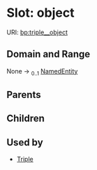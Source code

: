 
# Slot: object




URI: [bp:triple__object](http://w3id.org/ontogpt/biotic-interaction-templatetriple__object)


## Domain and Range

None &#8594;  <sub>0..1</sub> [NamedEntity](NamedEntity.md)

## Parents


## Children


## Used by

 * [Triple](Triple.md)
